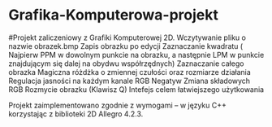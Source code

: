# Grafika-Komputerowa-projekt
#Projekt zaliczeniowy z Grafiki Komputerowej 2D.
Wczytywanie pliku o nazwie obrazek.bmp
Zapis obrazku po edycji
Zaznaczanie kwadratu ( Najpierw PPM w dowolnym punkcie na obrazku, a następnie LPM w punkcie znajdującym się  dalej na obydwu współrzędnych)
Zaznaczanie całego obrazka
Magiczna różdżka o zmiennej czułości oraz rozmiarze działania
Regulacja jasności na każdym kanale RGB
Negatyw
Zmiana składowych RGB 
Rozmycie obrazku (Klawisz Q)
Intefejs celem łatwiejszego użytkowania

Projekt zaimplementowano zgodnie z wymogami – w języku C++ korzystając z biblioteki 2D Allegro 4.2.3.
